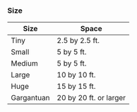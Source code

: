 ### Size

|Size|Space
|----|---------|
|Tiny 	|2.5 by 2.5 ft.
|Small 	|5 by 5 ft.
|Medium |	5 by 5 ft.
|Large 	|10 by 10 ft.
|Huge 	|15 by 15 ft.
|Gargantuan 	|20 by 20 ft. or larger